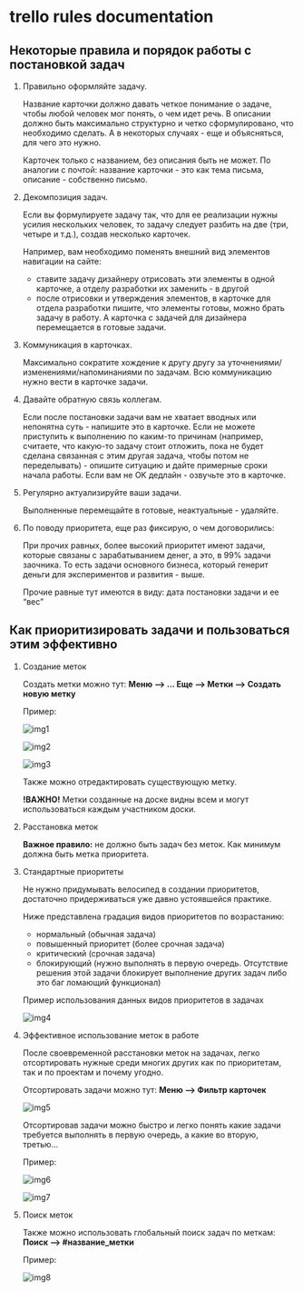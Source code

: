 # trello rules documentation

## Некоторые правила и порядок работы с постановкой задач

1. Правильно оформляйте задачу.

    Название карточки должно давать четкое понимание о задаче, чтобы любой человек мог понять, о чем идет речь.
    В описании должно быть максимально структурно и четко сформулировано, что необходимо сделать. А в некоторых случаях - еще и объясняться, для чего это нужно.

    Карточек только с названием, без описания быть не может. По аналогии с почтой: название карточки - это как тема письма, описание - собственно письмо.


2. Декомпозиция задач.

    Если вы формулируете задачу так, что для ее реализации нужны усилия нескольких человек, то задачу следует разбить на две (три, четыре и т.д.), создав несколько карточек.

    Например, вам необходимо поменять внешний вид элементов навигации на сайте:
    - ставите задачу дизайнеру отрисовать эти элементы в одной карточке, а отделу разработки их заменить - в другой
    - после отрисовки и утверждения элементов, в карточке для отдела разработки пишите, что элементы готовы, можно брать задачу в работу. А карточка с задачей для дизайнера перемещается в готовые задачи.

3. Коммуникация в карточках.

    Максимально сократите хождение к другу другу за уточнениями/изменениями/напоминаниями по задачам. Всю коммуникацию нужно вести в карточке задачи.

4. Давайте обратную связь коллегам.

    Если после постановки задачи вам не хватает вводных или непонятна суть - напишите это в карточке.
    Если не можете приступить к выполнению по каким-то причинам (например, считаете, что какую-то задачу стоит отложить, пока не будет сделана связанная с этим другая задача, чтобы потом не переделывать) - опишите ситуацию и дайте примерные сроки начала работы.
    Если вам не OK дедлайн - озвучьте это в карточке.

5. Регулярно актуализируйте ваши задачи.

    Выполненные перемещайте в готовые, неактуальные - удаляйте.

6. По поводу приоритета, еще раз фиксирую, о чем договорились:

    При прочих равных, более высокий приоритет имеют задачи, которые связаны с зарабатыванием денег, а это, в 99% задачи заочника. То есть задачи основного бизнеса, который генерит деньги для экспериментов и развития - выше.

    Прочие равные тут имеются в виду: дата постановки задачи и ее “вес”


## Как приоритизировать задачи и пользоваться этим эффективно

1. Создание меток

    Создать метки можно тут: **Меню --> ... Еще --> Метки --> Создать новую метку**

    Пример:

    ![img1](/img/img1.png)

    ![img2](/img/img2.png)

    ![img3](/img/img3.png)

    Также можно отредактировать существующую метку.

    **!ВАЖНО!** Метки созданные на доске видны всем и могут использоваться каждым участником доски.

2. Расстановка меток

    **Важное правило:** не должно быть задач без меток. Как минимум должна быть метка приоритета.

3. Стандартные приоритеты

    Не нужно придумывать велосипед в создании приоритетов, достаточно придерживаться уже давно устоявшейся практике.

    Ниже представлена градация видов приоритетов по возрастанию:
    - нормальный (обычная задача)
    - повышенный приоритет (более срочная задача)
    - критический (срочная задача)
    - блокирующий (нужно выполнять в первую очередь. Отсутствие решения этой задачи блокирует выполнение других задач либо это баг ломающий функционал)

    Пример использования данных видов приоритетов в задачах

    ![img4](/img/img4.png)

4. Эффективное использование меток в работе

    После своевременной расстановки меток на задачах, легко отсортировать нужные среди многих других как по приоритетам, так и по проектам и почему угодно.

    Отсортировать задачи можно тут: **Меню --> Фильтр карточек**

    ![img5](/img/img5.png)

    Отсортировав задачи можно быстро и легко понять какие задачи требуется выполнять в первую очередь, а какие во вторую, третью...

    Пример:

    ![img6](/img/img6.png)

    ![img7](/img/img7.png)

5. Поиск меток

    Также можно использовать глобальный поиск задач по меткам: **Поиск -->  #название_метки**

    Пример:

    ![img8](/img/img8.png)
